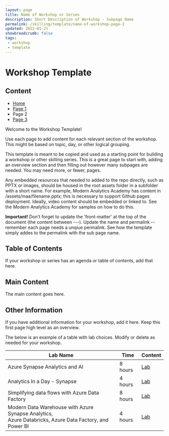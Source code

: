 ```yaml
---
layout: page
title: Name of Workshop or Series
description: Short Description of Workshop - Subpage Name
permalink: /skilling/template/name-of-workshop-page-2
updated: 2022-01-21
showbreadcrumb: false
tags: 
 - workshop
 - template
---
```


# Workshop Template

##  Content

* [Home](/PartnerResources/skilling/template/name-of-workshop)
* [Page 1](/PartnerResources/skilling/template/name-of-workshop-page-1)
* Page 2
* [Page 3](/PartnerResources/skilling/template/name-of-workshop-page-3)

Welcome to the Workshop Template!

Use each page to add content for each relevant section of the workshop. This might be based on topic, day, or other logical grouping.

This template is meant to be copied and used as a starting point for building a workshop or other skilling series. This is a great page to start with, adding an overview section and then filling out however many subpages are needed. You may need more, or fewer, pages.

Any embedded resources that needed to added to the repo directly, such as PPTX or images, should be housed in the root assets folder in a subfolder with a short name. For example, Modern Analytics Academy has content in /assets/maa/filename.pptx; this is necessary to support Github pages deployment. Ideally, video content should be embedded or linked to. See the Modern Analytics Academy for samples on how to do this.

__Important!__ Don't forget to update the 'front-matter' at the top of the document (the content between ---). Update the name and permalink -- remember each page needs a unqiue permalink. See how the template simply addes to the permalink with the sub page name.

## Table of Contents

If your workshop or series has an agenda or table of contents, add that here. 

## Main Content

The main content goes here.

## Other Information

If you have additional information for your workshop, add it here. Keep this first page high level as an overview.

The below is an example of a table with lab choices. Modify or delete as needed for your workshop.

| Lab Name | Time | Content | 
|---|---|---|
| Azure Synapse Analytics and AI | 8 hours | [Lab](https://github.com/microsoft/MCW-Azure-Synapse-Analytics-and-AI/blob/master/Hands-on%20lab/HOL%20step-by%20step%20-%20Azure%20Synapse%20Analytics%20and%20AI.md) |
| Analytics In a Day - Synapse | 4 hours | [Lab](https://github.com/solliancenet/azure-synapse-analytics-day) |
| Simplifying data flows with Azure Data Factory | 8 hours | [Lab](https://github.com/solliancenet/tech-immersion-data-ai/blob/master/data-exp5/README.md) |
| Modern Data Warehouse with Azure Synapse Analytics, <br />Azure Databricks, Azure Data Factory, and Power BI | 4 hours | [Lab](https://github.com/solliancenet/tech-immersion-data-ai/blob/master/data-exp6/README.md) |
